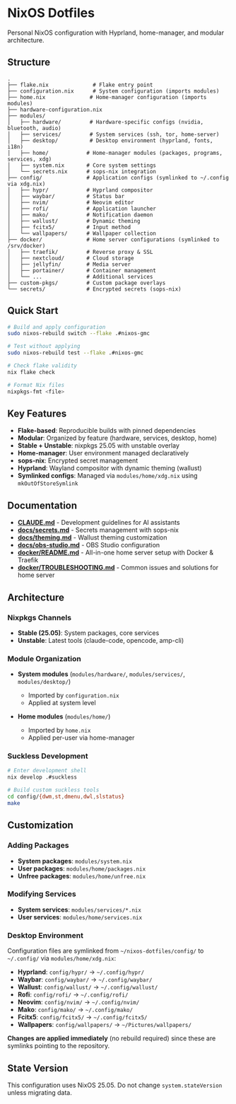 # NixOS Dotfiles

Personal NixOS configuration with Hyprland, home-manager, and modular architecture.

## Structure

```
.
├── flake.nix              # Flake entry point
├── configuration.nix      # System configuration (imports modules)
├── home.nix              # Home-manager configuration (imports modules)
├── hardware-configuration.nix
├── modules/
│   ├── hardware/         # Hardware-specific configs (nvidia, bluetooth, audio)
│   ├── services/         # System services (ssh, tor, home-server)
│   ├── desktop/          # Desktop environment (hyprland, fonts, i18n)
│   ├── home/            # Home-manager modules (packages, programs, services, xdg)
│   ├── system.nix       # Core system settings
│   └── secrets.nix      # sops-nix integration
├── config/              # Application configs (symlinked to ~/.config via xdg.nix)
│   ├── hypr/            # Hyprland compositor
│   ├── waybar/          # Status bar
│   ├── nvim/            # Neovim editor
│   ├── rofi/            # Application launcher
│   ├── mako/            # Notification daemon
│   ├── wallust/         # Dynamic theming
│   ├── fcitx5/          # Input method
│   └── wallpapers/      # Wallpaper collection
├── docker/              # Home server configurations (symlinked to /srv/docker)
│   ├── traefik/         # Reverse proxy & SSL
│   ├── nextcloud/       # Cloud storage
│   ├── jellyfin/        # Media server
│   ├── portainer/       # Container management
│   └── ...              # Additional services
├── custom-pkgs/         # Custom package overlays
└── secrets/             # Encrypted secrets (sops-nix)
```

## Quick Start

```bash
# Build and apply configuration
sudo nixos-rebuild switch --flake .#nixos-gmc

# Test without applying
sudo nixos-rebuild test --flake .#nixos-gmc

# Check flake validity
nix flake check

# Format Nix files
nixpkgs-fmt <file>
```

## Key Features

- **Flake-based**: Reproducible builds with pinned dependencies
- **Modular**: Organized by feature (hardware, services, desktop, home)
- **Stable + Unstable**: nixpkgs 25.05 with unstable overlay
- **Home-manager**: User environment managed declaratively
- **sops-nix**: Encrypted secret management
- **Hyprland**: Wayland compositor with dynamic theming (wallust)
- **Symlinked configs**: Managed via `modules/home/xdg.nix` using `mkOutOfStoreSymlink`

## Documentation

- **[CLAUDE.md](CLAUDE.md)** - Development guidelines for AI assistants
- **[docs/secrets.md](docs/secrets.md)** - Secrets management with sops-nix
- **[docs/theming.md](docs/theming.md)** - Wallust theming customization
- **[docs/obs-studio.md](docs/obs-studio.md)** - OBS Studio configuration
- **[docker/README.md](docker/README.md)** - All-in-one home server setup with Docker & Traefik
- **[docker/TROUBLESHOOTING.md](docker/TROUBLESHOOTING.md)** - Common issues and solutions for home server

## Architecture

### Nixpkgs Channels
- **Stable (25.05)**: System packages, core services
- **Unstable**: Latest tools (claude-code, opencode, amp-cli)

### Module Organization
- **System modules** (`modules/hardware/`, `modules/services/`, `modules/desktop/`)
  - Imported by `configuration.nix`
  - Applied at system level
  
- **Home modules** (`modules/home/`)
  - Imported by `home.nix`
  - Applied per-user via home-manager

### Suckless Development
```bash
# Enter development shell
nix develop .#suckless

# Build custom suckless tools
cd config/{dwm,st,dmenu,dwl,slstatus}
make
```

## Customization

### Adding Packages
- **System packages**: `modules/system.nix`
- **User packages**: `modules/home/packages.nix`
- **Unfree packages**: `modules/home/unfree.nix`

### Modifying Services
- **System services**: `modules/services/*.nix`
- **User services**: `modules/home/services.nix`

### Desktop Environment
Configuration files are symlinked from `~/nixos-dotfiles/config/` to `~/.config/` via `modules/home/xdg.nix`:

- **Hyprland**: `config/hypr/` → `~/.config/hypr/`
- **Waybar**: `config/waybar/` → `~/.config/waybar/`
- **Wallust**: `config/wallust/` → `~/.config/wallust/`
- **Rofi**: `config/rofi/` → `~/.config/rofi/`
- **Neovim**: `config/nvim/` → `~/.config/nvim/`
- **Mako**: `config/mako/` → `~/.config/mako/`
- **Fcitx5**: `config/fcitx5/` → `~/.config/fcitx5/`
- **Wallpapers**: `config/wallpapers/` → `~/Pictures/wallpapers/`

**Changes are applied immediately** (no rebuild required) since these are symlinks pointing to the repository.

## State Version

This configuration uses NixOS 25.05. Do not change `system.stateVersion` unless migrating data.
